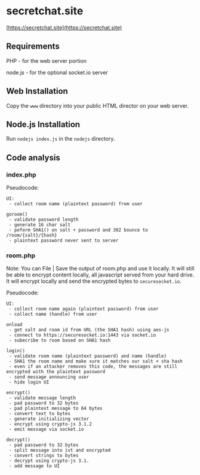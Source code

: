 # secretchat.site

[https://secretchat.site](https://secretchat.site)

## Requirements

PHP - for the web server portion

node.js - for the optional socket.io server

## Web Installation

Copy the `www` directory into your public HTML director on your web server.

## Node.js Installation

Run `nodejs index.js` in the `nodejs` directory.

## Code analysis

### index.php

Pseudocode:

```
UI:
 - collect room name (plaintext password) from user

goroom()
 - validate password length
 - generate 16 char salt
 - peform SHA1() on salt + password and 302 bounce to /room/{salt}/{hash}
 - plaintext password never sent to server
```
### room.php

Note: You can File | Save the output of room.php and use it locally.  It will still be able to encrypt content locally, all javascript served from your hard drive.  It will encrypt locally and send the encrypted bytes to `securesocket.io`.

Pseudocode:

```
UI:
 - collect room name again (plaintext password) from user
 - collect name (handle) from user

onload
 - get salt and room id from URL (the SHA1 hash) using aes-js
 - connect to https://securesocket.io:1443 via socket.io
 - subecribe to room based on SHA1 hash

login() 
 - validate room name (plaintext password) and name (handle)
 - SHA1 the room name and make sure it matches our salt + sha hash
 - even if an attacker removes this code, the messages are still encrypted with the plaintext password
 - send message announcing user
 - hide login UI
 
encrypt()
 - validate message length
 - pad password to 32 bytes
 - pad plaintext message to 64 bytes
 - convert text to bytes
 - generate initializing vector
 - encrypt using crypto-js 3.1.2
 - emit message via socket.io

decrypt() 
 - pad password to 32 bytes
 - split message into ivt and encrypted
 - convert strings to bytes
 - decrypt using crypto-js 3.1.
 - add message to UI
```

